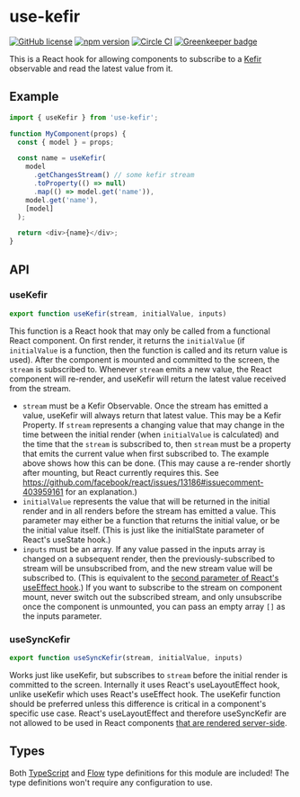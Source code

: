 # use-kefir

[![GitHub license](https://img.shields.io/badge/license-MIT-blue.svg)](https://github.com/Macil/use-kefir/blob/master/LICENSE.txt) [![npm version](https://badge.fury.io/js/use-kefir.svg)](https://badge.fury.io/js/use-kefir) [![Circle CI](https://circleci.com/gh/Macil/use-kefir.svg?style=shield)](https://circleci.com/gh/Macil/use-kefir) [![Greenkeeper badge](https://badges.greenkeeper.io/Macil/use-kefir.svg)](https://greenkeeper.io/)

This is a React hook for allowing components to subscribe to a [Kefir](https://kefirjs.github.io/kefir/)
observable and read the latest value from it.

## Example

```js
import { useKefir } from 'use-kefir';

function MyComponent(props) {
  const { model } = props;

  const name = useKefir(
    model
      .getChangesStream() // some kefir stream
      .toProperty(() => null)
      .map(() => model.get('name')),
    model.get('name'),
    [model]
  );

  return <div>{name}</div>;
}
```

## API

### useKefir

```js
export function useKefir(stream, initialValue, inputs)
```

This function is a React hook that may only be called from a functional React component. On first render, it returns the `initialValue` (if `initialValue` is a function, then the function is called and its return value is used). After the component is mounted and committed to the screen, the `stream` is subscribed to. Whenever `stream` emits a new value, the React component will re-render, and useKefir will return the latest value received from the stream.

- `stream` must be a Kefir Observable. Once the stream has emitted a value, useKefir will always return that latest value. This may be a Kefir Property. If `stream` represents a changing value that may change in the time between the initial render (when `initialValue` is calculated) and the time that the `stream` is subscribed to, then `stream` must be a property that emits the current value when first subscribed to. The example above shows how this can be done. (This may cause a re-render shortly after mounting, but React currently requires this. See https://github.com/facebook/react/issues/13186#issuecomment-403959161 for an explanation.)
- `initialValue` represents the value that will be returned in the initial render and in all renders before the stream has emitted a value. This parameter may either be a function that returns the initial value, or be the initial value itself. (This is just like the initialState parameter of React's useState hook.)
- `inputs` must be an array. If any value passed in the inputs array is changed on a subsequent render, then the previously-subscribed to stream will be unsubscribed from, and the new stream value will be subscribed to. (This is equivalent to the [second parameter of React's useEffect hook](https://reactjs.org/docs/hooks-reference.html#conditionally-firing-an-effect).) If you want to subscribe to the stream on component mount, never switch out the subscribed stream, and only unsubscribe once the component is unmounted, you can pass an empty array `[]` as the inputs parameter.

### useSyncKefir

```js
export function useSyncKefir(stream, initialValue, inputs)
```

Works just like useKefir, but subscribes to `stream` before the initial render is committed to the screen. Internally it uses React's useLayoutEffect hook, unlike useKefir which uses React's useEffect hook. The useKefir function should be preferred unless this difference is critical in a component's specific use case. React's useLayoutEffect and therefore useSyncKefir are not allowed to be used in React components [that are rendered server-side](https://github.com/facebook/react/issues/14927).

## Types

Both [TypeScript](https://www.typescriptlang.org/) and
[Flow](https://flowtype.org/) type definitions for this module are included!
The type definitions won't require any configuration to use.
